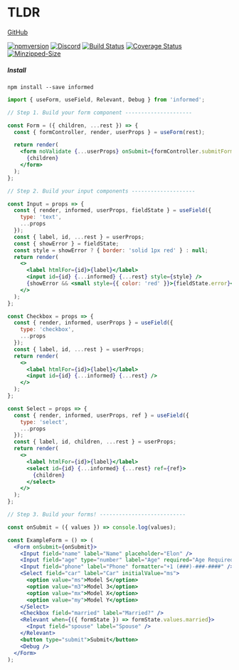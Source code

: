 # TLDR

[GitHub](https://github.com/joepuzzo/informed)

[![npmversion](https://img.shields.io/npm/v/informed.svg)](https://www.npmjs.com/package/informed)
[![Discord](https://img.shields.io/discord/676066734746370058)](https://discord.gg/zpF5wA)
[![Build Status](https://travis-ci.org/joepuzzo/informed.svg?branch=master)](https://travis-ci.org/joepuzzo/informed)
[![Coverage Status](https://coveralls.io/repos/github/joepuzzo/informed/badge.svg?branch=master)](https://coveralls.io/github/joepuzzo/informed?branch=master)
[![Minzipped-Size](https://badgen.net/bundlephobia/minzip/informed)](https://bundlephobia.com/result?p=informed)

##### Install

```
npm install --save informed
```

```jsx
import { useForm, useField, Relevant, Debug } from 'informed';

// Step 1. Build your form component ---------------------

const Form = ({ children, ...rest }) => {
  const { formController, render, userProps } = useForm(rest);

  return render(
    <form noValidate {...userProps} onSubmit={formController.submitForm}>
      {children}
    </form>
  );
};

// Step 2. Build your input components --------------------

const Input = props => {
  const { render, informed, userProps, fieldState } = useField({
    type: 'text',
    ...props
  });
  const { label, id, ...rest } = userProps;
  const { showError } = fieldState;
  const style = showError ? { border: 'solid 1px red' } : null;
  return render(
    <>
      <label htmlFor={id}>{label}</label>
      <input id={id} {...informed} {...rest} style={style} />
      {showError && <small style={{ color: 'red' }}>{fieldState.error}</small>}
    </>
  );
};

const Checkbox = props => {
  const { render, informed, userProps } = useField({
    type: 'checkbox',
    ...props
  });
  const { label, id, ...rest } = userProps;
  return render(
    <>
      <label htmlFor={id}>{label}</label>
      <input id={id} {...informed} {...rest} />
    </>
  );
};

const Select = props => {
  const { render, informed, userProps, ref } = useField({
    type: 'select',
    ...props
  });
  const { label, id, children, ...rest } = userProps;
  return render(
    <>
      <label htmlFor={id}>{label}</label>
      <select id={id} {...informed} {...rest} ref={ref}>
        {children}
      </select>
    </>
  );
};

// Step 3. Build your forms! ---------------------------

const onSubmit = ({ values }) => console.log(values);

const ExampleForm = () => (
  <Form onSubmit={onSubmit}>
    <Input field="name" label="Name" placeholder="Elon" />
    <Input field="age" type="number" label="Age" required="Age Required" />
    <Input field="phone" label="Phone" formatter="+1 (###)-###-####" />
    <Select field="car" label="Car" initialValue="ms">
      <option value="ms">Model S</option>
      <option value="m3">Model 3</option>
      <option value="mx">Model X</option>
      <option value="my">Model Y</option>
    </Select>
    <Checkbox field="married" label="Married?" />
    <Relevant when={({ formState }) => formState.values.married}>
      <Input field="spouse" label="Spouse" />
    </Relevant>
    <button type="submit">Submit</button>
    <Debug />
  </Form>
);
```

<!-- STORY -->
